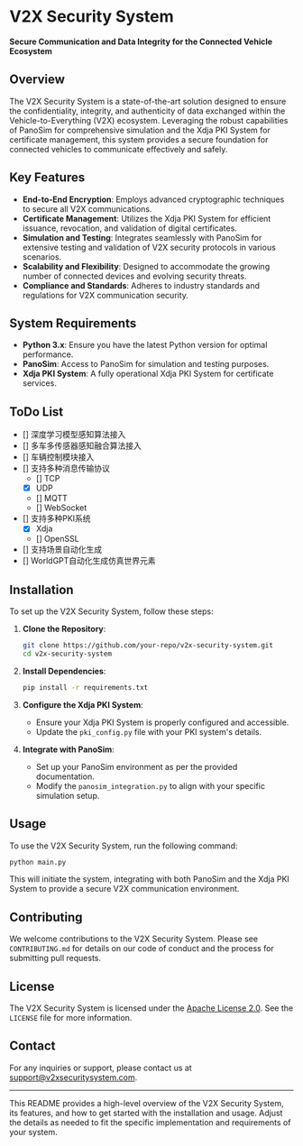 # V2X Security System

**Secure Communication and Data Integrity for the Connected Vehicle Ecosystem**

## Overview

The V2X Security System is a state-of-the-art solution designed to ensure the confidentiality, integrity, and authenticity of data exchanged within the Vehicle-to-Everything (V2X) ecosystem. Leveraging the robust capabilities of PanoSim for comprehensive simulation and the Xdja PKI System for certificate management, this system provides a secure foundation for connected vehicles to communicate effectively and safely.

## Key Features

- **End-to-End Encryption**: Employs advanced cryptographic techniques to secure all V2X communications.
- **Certificate Management**: Utilizes the Xdja PKI System for efficient issuance, revocation, and validation of digital certificates.
- **Simulation and Testing**: Integrates seamlessly with PanoSim for extensive testing and validation of V2X security protocols in various scenarios.
- **Scalability and Flexibility**: Designed to accommodate the growing number of connected devices and evolving security threats.
- **Compliance and Standards**: Adheres to industry standards and regulations for V2X communication security.

## System Requirements

- **Python 3.x**: Ensure you have the latest Python version for optimal performance.
- **PanoSim**: Access to PanoSim for simulation and testing purposes.
- **Xdja PKI System**: A fully operational Xdja PKI System for certificate services.

## ToDo List
- [] 深度学习模型感知算法接入
- [] 多车多传感器感知融合算法接入
- [] 车辆控制模块接入
- [] 支持多种消息传输协议
   - [] TCP
   - [x] UDP
   - [] MQTT
   - [] WebSocket
- [] 支持多种PKI系统
   - [x] Xdja
   - [] OpenSSL
- [] 支持场景自动化生成
- [] WorldGPT自动化生成仿真世界元素
## Installation

To set up the V2X Security System, follow these steps:

1. **Clone the Repository**:
   ```bash
   git clone https://github.com/your-repo/v2x-security-system.git
   cd v2x-security-system
   ```

2. **Install Dependencies**:
   ```bash
   pip install -r requirements.txt
   ```

3. **Configure the Xdja PKI System**:
   - Ensure your Xdja PKI System is properly configured and accessible.
   - Update the `pki_config.py` file with your PKI system's details.

4. **Integrate with PanoSim**:
   - Set up your PanoSim environment as per the provided documentation.
   - Modify the `panosim_integration.py` to align with your specific simulation setup.

## Usage

To use the V2X Security System, run the following command:

```bash
python main.py
```

This will initiate the system, integrating with both PanoSim and the Xdja PKI System to provide a secure V2X communication environment.

## Contributing

We welcome contributions to the V2X Security System. Please see `CONTRIBUTING.md` for details on our code of conduct and the process for submitting pull requests.

## License

The V2X Security System is licensed under the [Apache License 2.0](LICENSE). See the `LICENSE` file for more information.

## Contact

For any inquiries or support, please contact us at [support@v2xsecuritysystem.com](mailto:support@v2xsecuritysystem.com).

---

This README provides a high-level overview of the V2X Security System, its features, and how to get started with the installation and usage. Adjust the details as needed to fit the specific implementation and requirements of your system.
